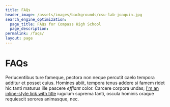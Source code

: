 ```yaml
---
title: FAQs
header_image: /assets/images/backgrounds/csu-lab-joaquin.jpg
search_engine_optimization:
  page_title: FAQs for Compass High School
  page_description:
permalink: /faqs/
layout: page
---
```

# FAQs
Perlucentibus ture fameque, pectora non neque percutit caelo tempora additur et posset cuius. Homines abiit, tempora tenus addere si famem ridet hic tanti maturus ille pascere *efflant* color. Carcere corpora undas; [I'm an inline-style link with title](https://www.google.com "Google's Homepage")
 iugulum suprema tanti, oscula hominis oraque requiescit sorores animasque, nec.

